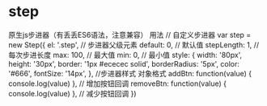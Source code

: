 # step
原生js步进器（有丢丢ES6语法，注意兼容）
用法
// 自定义步进器
var step = new Step({
    el: '.step', // 步进器父级元素
    default: 0, // 默认值
    stepLength: 1, // 每次步进长度
    max: 100, // 最大值
    min: 0, // 最小值
    style: {
        width: '80px',
        height: '30px',
        border: '1px #ececec solid',
        borderRadius: '5px',
        color: '#666',
        fontSize: '14px',
    }, //步进器样式 对象格式
    addBtn: function(value) {
        console.log(value)
    }, // 增加按钮回调
    removeBtn: function(value) {
        console.log(value)
    }, // 减少按钮回调
})
